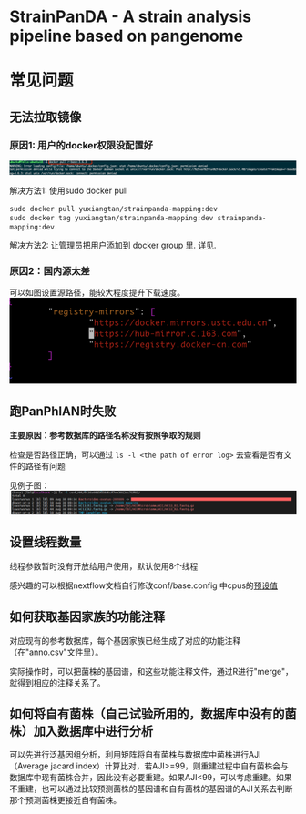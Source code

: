 # StrainPanDA - A strain analysis pipeline based on pangenome
# 常见问题


## 无法拉取镜像

### 原因1: 用户的docker权限没配置好
![image](docker_pull_error.png)

解决方法1: 使用sudo docker pull

```
sudo docker pull yuxiangtan/strainpanda-mapping:dev
sudo docker tag yuxiangtan/strainpanda-mapping:dev strainpanda-mapping:dev
```

解决方法2: 让管理员把用户添加到 docker group 里. [详见](https://docs.docker.com/engine/install/linux-postinstall/).

### 原因2：国内源太差
可以如图设置源路径，能较大程度提升下载速度。
![image](推荐镜像源.png)

## 跑PanPhlAN时失败

**主要原因：参考数据库的路径名称没有按照争取的规则**

检查是否路径正确，可以通过 `ls -l <the path of error log>` 去查看是否有文件的路径有问题

见例子图：
![image](panphlan_error.png)

## 设置线程数量
线程参数暂时没有开放给用户使用，默认使用8个线程

感兴趣的可以根据nextflow文档自行修改conf/base.config 中cpus的[预设值](https://www.nextflow.io/docs/latest/process.html#cpus)


## 如何获取基因家族的功能注释 
对应现有的参考数据库，每个基因家族已经生成了对应的功能注释（在"anno.csv"文件里）。

实际操作时，可以把菌株的基因谱，和这些功能注释文件，通过R进行"merge"，就得到相应的注释关系了。


## 如何将自有菌株（自己试验所用的，数据库中没有的菌株）加入数据库中进行分析
可以先进行泛基因组分析，利用矩阵将自有菌株与数据库中菌株进行AJI（Average jacard index）计算比对，若AJI>=99，则重建过程中自有菌株会与数据库中现有菌株合并，因此没有必要重建。如果AJI<99，可以考虑重建。如果不重建，也可以通过比较预测菌株的基因谱和自有菌株的基因谱的AJI关系去判断那个预测菌株更接近自有菌株。

